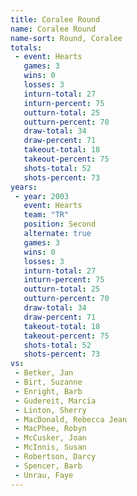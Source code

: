 ```yaml
---
title: Coralee Round
name: Coralee Round
name-sort: Round, Coralee
totals:
 - event: Hearts
   games: 3
   wins: 0
   losses: 3
   inturn-total: 27
   inturn-percent: 75
   outturn-total: 25
   outturn-percent: 70
   draw-total: 34
   draw-percent: 71
   takeout-total: 18
   takeout-percent: 75
   shots-total: 52
   shots-percent: 73
years:
 - year: 2003
   event: Hearts
   team: "TR"
   position: Second
   alternate: true
   games: 3
   wins: 0
   losses: 3
   inturn-total: 27
   inturn-percent: 75
   outturn-total: 25
   outturn-percent: 70
   draw-total: 34
   draw-percent: 71
   takeout-total: 18
   takeout-percent: 75
   shots-total: 52
   shots-percent: 73
vs:
 - Betker, Jan
 - Birt, Suzanne
 - Enright, Barb
 - Gudereit, Marcia
 - Linton, Sherry
 - MacDonald, Rebecca Jean
 - MacPhee, Robyn
 - McCusker, Joan
 - McInnis, Susan
 - Robertson, Darcy
 - Spencer, Barb
 - Unrau, Faye
---
```

